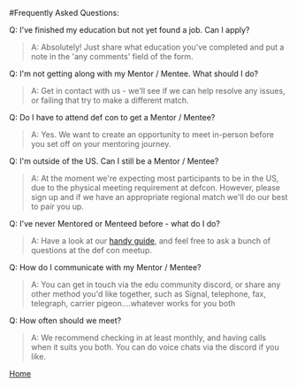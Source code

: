 #Frequently Asked Questions:

Q:  I've finished my education but not yet found a job. Can I apply?
  >A:  Absolutely! Just share what education you've completed and put a note in the 'any comments' field of the form.
  
Q:  I'm not getting along with my Mentor / Mentee. What should I do?		
  >A:  Get in contact with us - we'll see if we can help resolve any issues, or failing that try to make a different match.
  
Q:  Do I have to attend def con to get a Mentor / Mentee?		
  >A:  Yes. We want to create an opportunity to meet in-person before you set off on your mentoring journey.

Q:  I'm outside of the US. Can I still be a Mentor / Mentee?
  >A:  At the moment we're expecting most participants to be in the US, due to the physical meeting requirement at defcon. However, please sign up and if we have an appropriate regional match we'll do our best to pair you up.
  
Q:  I've never Mentored or Menteed before - what do I do?		
  >A:  Have a look at our [handy guide](./guide.html), and feel free to ask a bunch of questions at the def con meetup.
  
Q:  How do I communicate with my Mentor / Mentee?		
  >A:  You can get in touch via the edu community discord, or share any other method you'd like together, such as Signal, telephone, fax, telegraph, carrier pigeon....whatever works for you both
  
Q:  How often should we meet?		
  >A:  We recommend checking in at least monthly, and having calls when it suits you both. You can do voice chats via the discord if you like.

[Home](./)

